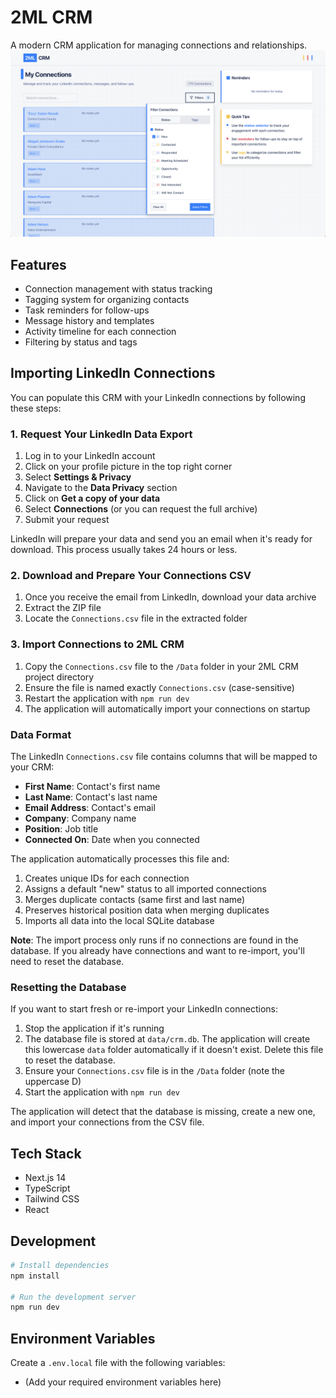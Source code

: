 # 2ML CRM

A modern CRM application for managing connections and relationships.
![2ML CRM Dashboard](/public/images/screenshot_home.png)

## Features

- Connection management with status tracking
- Tagging system for organizing contacts
- Task reminders for follow-ups
- Message history and templates
- Activity timeline for each connection
- Filtering by status and tags

## Importing LinkedIn Connections

You can populate this CRM with your LinkedIn connections by following these steps:

### 1. Request Your LinkedIn Data Export

1. Log in to your LinkedIn account
2. Click on your profile picture in the top right corner
3. Select **Settings & Privacy**
4. Navigate to the **Data Privacy** section
5. Click on **Get a copy of your data**
6. Select **Connections** (or you can request the full archive)
7. Submit your request

LinkedIn will prepare your data and send you an email when it's ready for download. This process usually takes 24 hours or less.

### 2. Download and Prepare Your Connections CSV

1. Once you receive the email from LinkedIn, download your data archive
2. Extract the ZIP file
3. Locate the `Connections.csv` file in the extracted folder

### 3. Import Connections to 2ML CRM

1. Copy the `Connections.csv` file to the `/Data` folder in your 2ML CRM project directory
2. Ensure the file is named exactly `Connections.csv` (case-sensitive)
3. Restart the application with `npm run dev`
4. The application will automatically import your connections on startup

### Data Format

The LinkedIn `Connections.csv` file contains columns that will be mapped to your CRM:

- **First Name**: Contact's first name
- **Last Name**: Contact's last name
- **Email Address**: Contact's email
- **Company**: Company name
- **Position**: Job title
- **Connected On**: Date when you connected

The application automatically processes this file and:

1. Creates unique IDs for each connection
2. Assigns a default "new" status to all imported connections
3. Merges duplicate contacts (same first and last name)
4. Preserves historical position data when merging duplicates
5. Imports all data into the local SQLite database

**Note**: The import process only runs if no connections are found in the database. If you already have connections and want to re-import, you'll need to reset the database.

### Resetting the Database

If you want to start fresh or re-import your LinkedIn connections:

1. Stop the application if it's running
2. The database file is stored at `data/crm.db`. The application will create this lowercase `data` folder automatically if it doesn't exist. Delete this file to reset the database.
3. Ensure your `Connections.csv` file is in the `/Data` folder (note the uppercase D)
4. Start the application with `npm run dev`

The application will detect that the database is missing, create a new one, and import your connections from the CSV file.

## Tech Stack

- Next.js 14
- TypeScript
- Tailwind CSS
- React

## Development

```bash
# Install dependencies
npm install

# Run the development server
npm run dev
```

## Environment Variables

Create a `.env.local` file with the following variables:
- (Add your required environment variables here) 